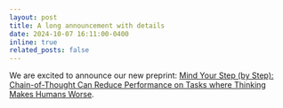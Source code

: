 ```yaml
---
layout: post
title: A long announcement with details
date: 2024-10-07 16:11:00-0400
inline: true
related_posts: false
---
```


We are excited to announce our new preprint: <a href="https://arxiv.org/abs/2410.21333">Mind Your Step (by Step): Chain-of-Thought Can Reduce Performance on Tasks where Thinking Makes Humans Worse</a>.
